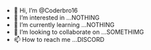- 👋 Hi, I’m @Coderbro16
- 👀 I’m interested in ...NOTHING
- 🌱 I’m currently learning ...NOTHING
- 💞️ I’m looking to collaborate on ...SOMETHIMG
- 📫 How to reach me ...DISCORD

<!---
Coderbro16/Coderbro16 is a ✨ special ✨ repository because its `README.md` (this file) appears on your GitHub profile.
You can click the Preview link to take a look at your changes.
--->
